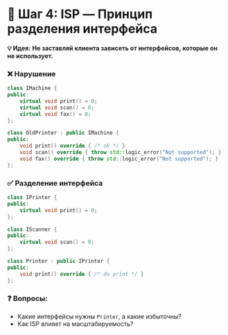 # 🔹 Шаг 4: ISP — Принцип разделения интерфейса

**💡 Идея:** **Не заставляй клиента зависеть от интерфейсов, которые он не использует.**

### ❌ Нарушение

```cpp
class IMachine {
public:
    virtual void print() = 0;
    virtual void scan() = 0;
    virtual void fax() = 0;
};

class OldPrinter : public IMachine {
public:
    void print() override { /* ok */ }
    void scan() override { throw std::logic_error("Not supported"); }
    void fax() override { throw std::logic_error("Not supported"); }
};
```

### ✅ Разделение интерфейса

```cpp
class IPrinter {
public:
    virtual void print() = 0;
};

class IScanner {
public:
    virtual void scan() = 0;
};

class Printer : public IPrinter {
public:
    void print() override { /* do print */ }
};
```

### ❓ Вопросы:

* Какие интерфейсы нужны `Printer`, а какие избыточны?
* Как ISP влияет на масштабируемость?
